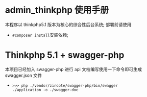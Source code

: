 # admin_thinkphp 使用手册

本程序以 thinkphp5.1 版本为核心的综合性后台系统;
部署前请使用

* <code>#composer install</code>安装依赖;

# Thinkphp 5.1 + swagger-php

本项目已经加入 swagger-php 进行 api 文档编写使用一下命令即可生成 swagger.json 文件

* <code>>>> php ./vendor/zircote/swagger-php/bin/swagger ./application -o ./swagger-doc </code>

